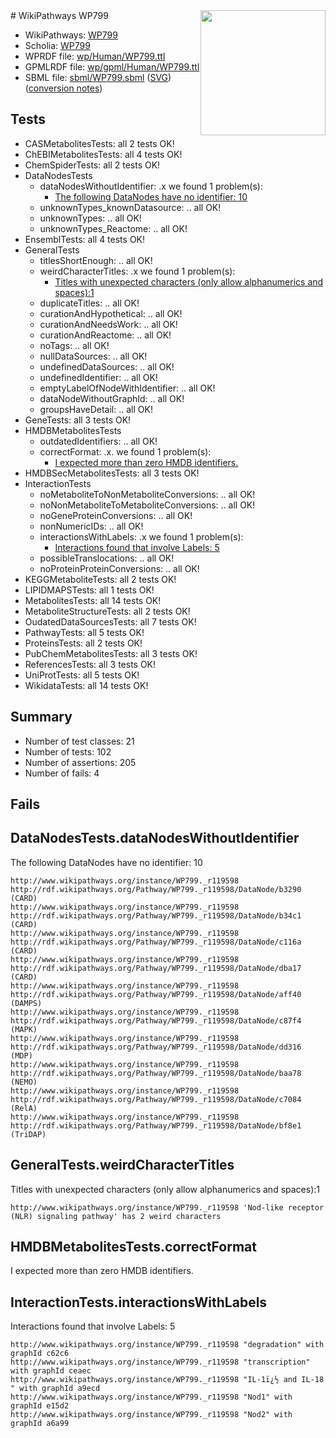 <img style="float: right; width: 200px" src="../logo.png" />
# WikiPathways WP799

* WikiPathways: [WP799](https://identifiers.org/wikipathways:WP799)
* Scholia: [WP799](https://scholia.toolforge.org/wikipathways/WP799)
* WPRDF file: [wp/Human/WP799.ttl](../wp/Human/WP799.ttl)
* GPMLRDF file: [wp/gpml/Human/WP799.ttl](../wp/gpml/Human/WP799.ttl)
* SBML file: [sbml/WP799.sbml](../sbml/WP799.sbml) ([SVG](../sbml/WP799.svg)) ([conversion notes](../sbml/WP799.txt))

## Tests
* CASMetabolitesTests: all 2 tests OK!
* ChEBIMetabolitesTests: all 4 tests OK!
* ChemSpiderTests: all 2 tests OK!
* DataNodesTests
    * dataNodesWithoutIdentifier: .x we found 1 problem(s):
        * [The following DataNodes have no identifier: 10](#8792c490)
    * unknownTypes_knownDatasource: .. all OK!
    * unknownTypes: .. all OK!
    * unknownTypes_Reactome: .. all OK!
* EnsemblTests: all 4 tests OK!
* GeneralTests
    * titlesShortEnough: .. all OK!
    * weirdCharacterTitles: .x we found 1 problem(s):
        * [Titles with unexpected characters (only allow alphanumerics and spaces):1](#fda87b3f)
    * duplicateTitles: .. all OK!
    * curationAndHypothetical: .. all OK!
    * curationAndNeedsWork: .. all OK!
    * curationAndReactome: .. all OK!
    * noTags: .. all OK!
    * nullDataSources: .. all OK!
    * undefinedDataSources: .. all OK!
    * undefinedIdentifier: .. all OK!
    * emptyLabelOfNodeWithIdentifier: .. all OK!
    * dataNodeWithoutGraphId: .. all OK!
    * groupsHaveDetail: .. all OK!
* GeneTests: all 3 tests OK!
* HMDBMetabolitesTests
    * outdatedIdentifiers: .. all OK!
    * correctFormat: .x. we found 1 problem(s):
        * [I expected more than zero HMDB identifiers.](#ad154c1e)
* HMDBSecMetabolitesTests: all 3 tests OK!
* InteractionTests
    * noMetaboliteToNonMetaboliteConversions: .. all OK!
    * noNonMetaboliteToMetaboliteConversions: .. all OK!
    * noGeneProteinConversions: .. all OK!
    * nonNumericIDs: .. all OK!
    * interactionsWithLabels: .x we found 1 problem(s):
        * [Interactions found that involve Labels: 5](#630d267c)
    * possibleTranslocations: .. all OK!
    * noProteinProteinConversions: .. all OK!
* KEGGMetaboliteTests: all 2 tests OK!
* LIPIDMAPSTests: all 1 tests OK!
* MetabolitesTests: all 14 tests OK!
* MetaboliteStructureTests: all 2 tests OK!
* OudatedDataSourcesTests: all 7 tests OK!
* PathwayTests: all 5 tests OK!
* ProteinsTests: all 2 tests OK!
* PubChemMetabolitesTests: all 3 tests OK!
* ReferencesTests: all 3 tests OK!
* UniProtTests: all 5 tests OK!
* WikidataTests: all 14 tests OK!


## Summary

* Number of test classes: 21
* Number of tests: 102
* Number of assertions: 205
* Number of fails: 4

## Fails

<a name="8792c490" />

## DataNodesTests.dataNodesWithoutIdentifier

The following DataNodes have no identifier: 10
```
http://www.wikipathways.org/instance/WP799._r119598 http://rdf.wikipathways.org/Pathway/WP799._r119598/DataNode/b3290 (CARD)
http://www.wikipathways.org/instance/WP799._r119598 http://rdf.wikipathways.org/Pathway/WP799._r119598/DataNode/b34c1 (CARD)
http://www.wikipathways.org/instance/WP799._r119598 http://rdf.wikipathways.org/Pathway/WP799._r119598/DataNode/c116a (CARD)
http://www.wikipathways.org/instance/WP799._r119598 http://rdf.wikipathways.org/Pathway/WP799._r119598/DataNode/dba17 (CARD)
http://www.wikipathways.org/instance/WP799._r119598 http://rdf.wikipathways.org/Pathway/WP799._r119598/DataNode/aff40 (DAMPS)
http://www.wikipathways.org/instance/WP799._r119598 http://rdf.wikipathways.org/Pathway/WP799._r119598/DataNode/c87f4 (MAPK)
http://www.wikipathways.org/instance/WP799._r119598 http://rdf.wikipathways.org/Pathway/WP799._r119598/DataNode/dd316 (MDP)
http://www.wikipathways.org/instance/WP799._r119598 http://rdf.wikipathways.org/Pathway/WP799._r119598/DataNode/baa78 (NEMO)
http://www.wikipathways.org/instance/WP799._r119598 http://rdf.wikipathways.org/Pathway/WP799._r119598/DataNode/c7084 (RelA)
http://www.wikipathways.org/instance/WP799._r119598 http://rdf.wikipathways.org/Pathway/WP799._r119598/DataNode/bf8e1 (TriDAP)
```

<a name="fda87b3f" />

## GeneralTests.weirdCharacterTitles

Titles with unexpected characters (only allow alphanumerics and spaces):1
```
http://www.wikipathways.org/instance/WP799._r119598 'Nod-like receptor (NLR) signaling pathway' has 2 weird characters
```

<a name="ad154c1e" />

## HMDBMetabolitesTests.correctFormat

I expected more than zero HMDB identifiers.
<a name="630d267c" />

## InteractionTests.interactionsWithLabels

Interactions found that involve Labels: 5
```
http://www.wikipathways.org/instance/WP799._r119598 "degradation" with graphId c62c6
http://www.wikipathways.org/instance/WP799._r119598 "transcription" with graphId ceaec
http://www.wikipathways.org/instance/WP799._r119598 "IL-1ï¿½ and IL-18
" with graphId a9ecd
http://www.wikipathways.org/instance/WP799._r119598 "Nod1" with graphId e15d2
http://www.wikipathways.org/instance/WP799._r119598 "Nod2" with graphId a6a99
```

